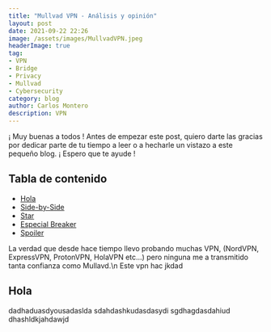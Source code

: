 ```yaml
---
title: "Mullvad VPN - Análisis y opinión"
layout: post
date: 2021-09-22 22:26
image: /assets/images/MullvadVPN.jpeg
headerImage: true
tag:
- VPN
- Bridge
- Privacy
- Mullvad
- Cybersecurity
category: blog
author: Carlos Montero
description: VPN
---
```


¡ Muy buenas a todos ! Antes de empezar este post, quiero darte las gracias por dedicar parte de tu tiempo a leer o a hecharle un vistazo a este pequeño blog. ¡ Espero que te ayude !
## Tabla de contenido 
- [Hola](#hola)
- [Side-by-Side](#side-by-side)
- [Star](#star)
- [Especial Breaker](#especial-breaker)
- [Spoiler](#spoiler)

La verdad que desde hace tiempo llevo probando muchas VPN, (NordVPN, ExpressVPN, ProtonVPN, HolaVPN etc...) pero ninguna me a transmitido tanta confianza como Mullavd.\n
Este vpn hac jkdad

## Hola
dadhaduasdyousadaslda
sdahdashkudasdasydi
sgdhagdasdahiud
dhashldkjahdawjd
